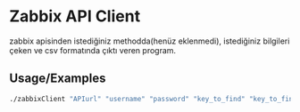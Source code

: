 
# Zabbix API Client

zabbix apisinden istediğiniz methodda(henüz eklenmedi), istediğiniz bilgileri çeken ve csv formatında çıktı veren program.



## Usage/Examples

```bash
./zabbixClient "APIurl" "username" "password" "key_to_find" "key_to_find" ...
```

